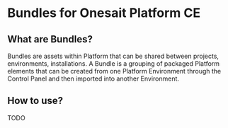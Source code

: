 # Bundles for Onesait Platform CE

## What are Bundles?
Bundles are assets within Platform that can be shared between projects, environments, installations. A Bundle is a grouping of packaged Platform elements that can be created from one Platform Environment through the Control Panel and then imported into another Environment.

## How to use?
TODO
